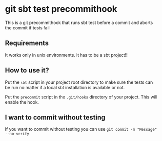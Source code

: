 git sbt test precommithook
==========================

This is a git precommithook that runs sbt test before a commit and aborts the commit if tests fail

## Requirements
It works only in unix environments.
It has to be a sbt project!!

## How to use it?
Put the `sbt` script in your project root directory to make sure the tests can be run no matter if a local sbt installation is available or not.

Put the `precommit` script in the `.git/hooks` directory of your project. This will enable the hook.

## I want to commit without testing
If you want to commit without testing you can use `git commit -m "Message" --no-verify`
